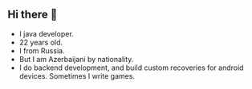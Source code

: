 ## Hi there 👋
- I java developer.
- 22 years old. 
- I from Russia. 
- But I am Azerbaijani by nationality.
- I do backend development, and build custom recoveries for android devices. Sometimes I write games.
<!--
**Mlag123/Mlag123** is a ✨ _special_ ✨ repository because its `README.md` (this file) appears on your GitHub profile.

Here are some ideas to get you started:

- 🔭 I’m currently working on ...
- 🌱 I’m currently learning ...
- 👯 I’m looking to collaborate on ...
- 🤔 I’m looking for help with ...
- 💬 Ask me about ...
- 📫 How to reach me: ...
- 😄 Pronouns: ...
- ⚡ Fun fact: ...
-->
